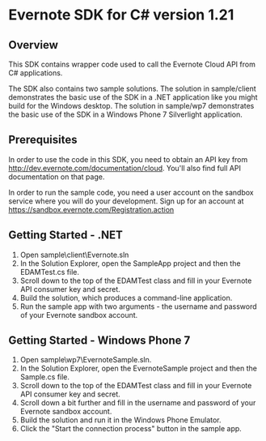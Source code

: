 Evernote SDK for C# version 1.21
========================================

Overview
--------
This SDK contains wrapper code used to call the Evernote Cloud API from C# applications.

The SDK also contains two sample solutions. The solution in sample/client demonstrates the basic use of the SDK in a .NET application like you might build for the Windows desktop. The solution in sample/wp7 demonstrates the basic use of the SDK in a Windows Phone 7 Silverlight application.

Prerequisites
-------------
In order to use the code in this SDK, you need to obtain an API key from http://dev.evernote.com/documentation/cloud. You'll also find full API documentation on that page.

In order to run the sample code, you need a user account on the sandbox service where you will do your development. Sign up for an account at https://sandbox.evernote.com/Registration.action 

Getting Started - .NET
----------------------
1. Open sample\client\Evernote.sln
2. In the Solution Explorer, open the SampleApp project and then the EDAMTest.cs file.
3. Scroll down to the top of the EDAMTest class and fill in your Evernote API consumer key and secret.
4. Build the solution, which produces a command-line application.
5. Run the sample app with two arguments - the username and password of your Evernote sandbox account.

Getting Started - Windows Phone 7
---------------------------------
1. Open sample\wp7\EvernoteSample.sln. 
2. In the Solution Explorer, open the EvernoteSample project and then the Sample.cs file.
3. Scroll down to the top of the EDAMTest class and fill in your Evernote API consumer key and secret.
4. Scroll down a bit further and fill in the username and password of your Evernote sandbox account. 
5. Build the solution and run it in the Windows Phone Emulator.
6. Click the "Start the connection process" button in the sample app.
